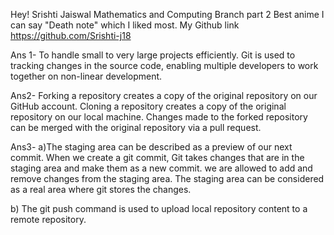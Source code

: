 Hey!
Srishti Jaiswal
Mathematics and Computing Branch part 2
Best anime I can say "Death note" which I liked most.
My Github link <link>https://github.com/Srishti-j18</link>

Ans 1- To handle small to very large projects efficiently. Git is used to tracking changes in the source code, enabling multiple developers to work together on non-linear development.

Ans2- Forking a repository creates a copy of the original repository on our GitHub account. Cloning a repository creates a copy of the original repository on our local machine. Changes made to the forked repository can be merged with the original repository via a pull request.

Ans3-
a)The staging area can be described as a preview of our next commit. When we create a git commit, Git takes changes that are in the staging area and make them as a new commit. we are allowed to add and remove changes from the staging area. The staging area can be considered as a real area where git stores the changes.

b) The git push command is used to upload local repository content to a remote repository.
